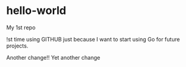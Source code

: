 # hello-world
My 1st repo

!st time using GITHUB just because I want to start using Go for future projects.

Another change!!
Yet another change
